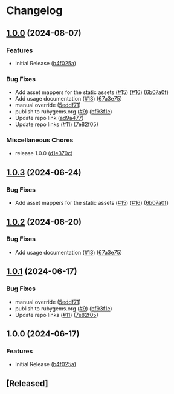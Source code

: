 # Changelog

## [1.0.0](https://github.com/teknatha136/gotenberg/compare/gotenberg-v1.0.3...gotenberg/v1.0.0) (2024-08-07)


### Features

* Initial Release ([b4f025a](https://github.com/teknatha136/gotenberg/commit/b4f025aa53448aa818052e8cf1fd46ee1541a7af))


### Bug Fixes

* Add asset mappers for the static assets ([#15](https://github.com/teknatha136/gotenberg/issues/15)) ([#16](https://github.com/teknatha136/gotenberg/issues/16)) ([6b07a0f](https://github.com/teknatha136/gotenberg/commit/6b07a0f813d808b7196be9c2ba151cb7fb9e0662))
* Add usage documentation ([#13](https://github.com/teknatha136/gotenberg/issues/13)) ([67a3e75](https://github.com/teknatha136/gotenberg/commit/67a3e757e634c5ec72da9665a2cab5ab0c423760))
* manual override ([5eddf71](https://github.com/teknatha136/gotenberg/commit/5eddf714048ef85aa78b69daf8fb02f56fef7382))
* publish to rubygems.org ([#9](https://github.com/teknatha136/gotenberg/issues/9)) ([bf93f1e](https://github.com/teknatha136/gotenberg/commit/bf93f1e1a484240943e2f2f323b8a7d7d1b14800))
* Update repo link ([ad9a477](https://github.com/teknatha136/gotenberg/commit/ad9a477656efeec8847e0d84411a45cd7a3b3612))
* Update repo links ([#11](https://github.com/teknatha136/gotenberg/issues/11)) ([7e82f05](https://github.com/teknatha136/gotenberg/commit/7e82f0553272eed9d96b3c983045d904e86ce993))


### Miscellaneous Chores

* release 1.0.0 ([d1e370c](https://github.com/teknatha136/gotenberg/commit/d1e370caf18bab7647e89aa98ccc02fc56625b95))

## [1.0.3](https://github.com/SELISEdigitalplatforms/gotenberg/compare/gotenberg/v1.0.2...gotenberg/v1.0.3) (2024-06-24)


### Bug Fixes

* Add asset mappers for the static assets ([#15](https://github.com/SELISEdigitalplatforms/gotenberg/issues/15)) ([#16](https://github.com/SELISEdigitalplatforms/gotenberg/issues/16)) ([6b07a0f](https://github.com/SELISEdigitalplatforms/gotenberg/commit/6b07a0f813d808b7196be9c2ba151cb7fb9e0662))

## [1.0.2](https://github.com/SELISEdigitalplatforms/gotenberg/compare/gotenberg/v1.0.1...gotenberg/v1.0.2) (2024-06-20)


### Bug Fixes

* Add usage documentation ([#13](https://github.com/SELISEdigitalplatforms/gotenberg/issues/13)) ([67a3e75](https://github.com/SELISEdigitalplatforms/gotenberg/commit/67a3e757e634c5ec72da9665a2cab5ab0c423760))

## [1.0.1](https://github.com/SELISEdigitalplatforms/gotenberg/compare/gotenberg/v1.0.0...gotenberg/v1.0.1) (2024-06-17)


### Bug Fixes

* manual override ([5eddf71](https://github.com/SELISEdigitalplatforms/gotenberg/commit/5eddf714048ef85aa78b69daf8fb02f56fef7382))
* publish to rubygems.org ([#9](https://github.com/SELISEdigitalplatforms/gotenberg/issues/9)) ([bf93f1e](https://github.com/SELISEdigitalplatforms/gotenberg/commit/bf93f1e1a484240943e2f2f323b8a7d7d1b14800))
* Update repo links ([#11](https://github.com/SELISEdigitalplatforms/gotenberg/issues/11)) ([7e82f05](https://github.com/SELISEdigitalplatforms/gotenberg/commit/7e82f0553272eed9d96b3c983045d904e86ce993))

## 1.0.0 (2024-06-17)


### Features

* Initial Release ([b4f025a](https://github.com/SELISEdigitalplatforms/gotenberg/commit/b4f025aa53448aa818052e8cf1fd46ee1541a7af))

## [Released]
